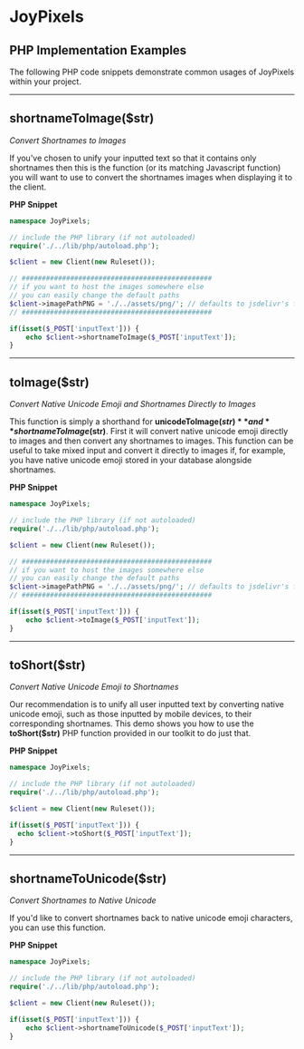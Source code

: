 # JoyPixels

## **PHP Implementation Examples**

The following PHP code snippets demonstrate common usages of JoyPixels within your project.

----------

## shortnameToImage($str)
*Convert Shortnames to Images*

If you've chosen to unify your inputted text so that it contains only shortnames then this is the function (or its matching Javascript function) you will want to use to convert the shortnames images when displaying it to the client.

**PHP Snippet**
```php
namespace JoyPixels;

// include the PHP library (if not autoloaded)
require('./../lib/php/autoload.php');

$client = new Client(new Ruleset());

// ###############################################
// if you want to host the images somewhere else
// you can easily change the default paths
$client->imagePathPNG = './../assets/png/'; // defaults to jsdelivr's free CDN
// ###############################################

if(isset($_POST['inputText'])) {
	echo $client->shortnameToImage($_POST['inputText']);
}
```

----------

## toImage($str)
*Convert Native Unicode Emoji and Shortnames Directly to Images*

This function is simply a shorthand for **unicodeToImage($str)** and **shortnameToImage($str)**. First it will convert native unicode emoji directly to images and then convert any shortnames to images. This function can be useful to take mixed input and convert it directly to images if, for example, you have native unicode emoji stored in your database alongside shortnames.

**PHP Snippet**
```php
namespace JoyPixels;

// include the PHP library (if not autoloaded)
require('./../lib/php/autoload.php');

$client = new Client(new Ruleset());

// ###############################################
// if you want to host the images somewhere else
// you can easily change the default paths
$client->imagePathPNG = './../assets/png/'; // defaults to jsdelivr's free CDN
// ###############################################

if(isset($_POST['inputText'])) {
	echo $client->toImage($_POST['inputText']);
}
```

----------

## toShort($str)
*Convert Native Unicode Emoji to Shortnames*

Our recommendation is to unify all user inputted text by converting native unicode emoji, such as those inputted by mobile devices, to their corresponding shortnames. This demo shows you how to use the **toShort($str)** PHP function provided in our toolkit to do just that.

**PHP Snippet**
```php
namespace JoyPixels;

// include the PHP library (if not autoloaded)
require('./../lib/php/autoload.php');

$client = new Client(new Ruleset());

if(isset($_POST['inputText'])) {
  echo $client->toShort($_POST['inputText']);
}
```

----------

## shortnameToUnicode($str)
*Convert Shortnames to Native Unicode*

If you'd like to convert shortnames back to native unicode emoji characters, you can use this function.

**PHP Snippet**
```php
namespace JoyPixels;

// include the PHP library (if not autoloaded)
require('./../lib/php/autoload.php');

$client = new Client(new Ruleset());

if(isset($_POST['inputText'])) {
	echo $client->shortnameToUnicode($_POST['inputText']);
}
```